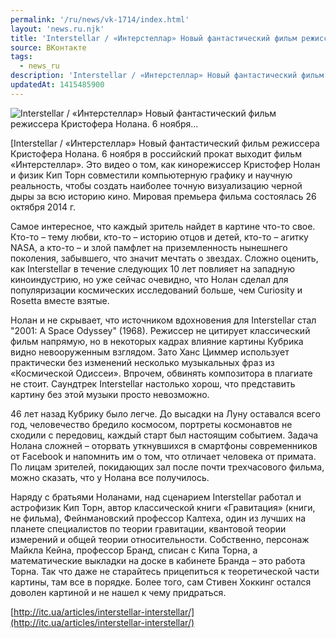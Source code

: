```yaml
---
permalink: '/ru/news/vk-1714/index.html'
layout: 'news.ru.njk'
title: 'Interstellar / «Интерстеллар» Новый фантастический фильм режиссера Кристофера Нолана. 6 ноября'
source: ВКонтакте
tags:
  - news_ru
description: 'Interstellar / «Интерстеллар» Новый фантастический фильм режиссера Кристофера Нолана. 6 ноября…'
updatedAt: 1415485900
---
```

![Interstellar / «Интерстеллар» Новый фантастический фильм режиссера Кристофера Нолана. 6 ноября…](https://sun9-72.userapi.com/c624724/v624724068/8a0e/_TAAME542IM.jpg)

[Interstellar / «Интерстеллар»
Новый фантастический фильм режиссера Кристофера Нолана. 6 ноября в российский прокат выходит фильм «Интерстеллар». Это видео о том, как кинорежиссер Кристофер Нолан и физик Кип Торн совместили компьютерную графику и научную реальность, чтобы создать наиболее точную визуализацию черной дыры за всю историю кино. Мировая премьера фильма состоялась 26 октября 2014 г.

Самое интересное, что каждый зритель найдет в картине что-то свое. Кто-то – тему любви, кто-то – историю отцов и детей, кто-то – агитку NASA, а кто-то – и злой памфлет на приземленность нынешнего поколения, забывшего, что значит мечтать о звездах. Сложно оценить, как Interstellar в течение следующих 10 лет повлияет на западную киноиндустрию, но уже сейчас очевидно, что Нолан сделал для популяризации космических исследований больше, чем Curiosity и Rosetta вместе взятые.

Нолан и не скрывает, что источником вдохновения для Interstellar стал "2001: A Space Odyssey" (1968). Режиссер не цитирует классический фильм напрямую, но в некоторых кадрах влияние картины Кубрика видно невооруженным взглядом. Зато Ханс Циммер использует практически без изменений несколько музыкальных фраз из «Космической Одиссеи». Впрочем, обвинять композитора в плагиате не стоит. Саундтрек Interstellar настолько хорош, что представить картину без этой музыки просто невозможно.

46 лет назад Кубрику было легче. До высадки на Луну оставался всего год, человечество бредило космосом, портреты космонавтов не сходили с передовиц, каждый старт был настоящим событием. Задача Нолана сложней – оторвать уткнувшихся в смартфоны современников от Facebook и напомнить им о том, что отличает человека от примата. По лицам зрителей, покидающих зал после почти трехчасового фильма, можно сказать, что у Нолана все получилось.

Наряду с братьями Ноланами, над сценарием Interstellar работал и астрофизик Кип Торн, автор классической книги «Гравитация» (книги, не фильма), Фейнмановский профессор Калтеха, один из лучших на планете специалистов по теории гравитации, квантовой теории измерений и общей теории относительности. Собственно, персонаж Майкла Кейна, профессор Бранд, списан с Кипа Торна, а математические выкладки на доске в кабинете Бранда – это работа Торна. Так что даже не старайтесь прицепиться к теоретической части картины, там все в порядке. Более того, сам Стивен Хоккинг остался доволен картиной и не нашел к чему придраться.

[http://itc.ua/articles/interstellar-interstellar/](http://itc.ua/articles/interstellar-interstellar/)

